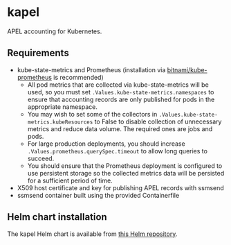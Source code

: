 # kapel
APEL accounting for Kubernetes.

## Requirements
- kube-state-metrics and Prometheus (installation via [bitnami/kube-prometheus](https://bitnami.com/stack/prometheus-operator/helm) is recommended)
  - All pod metrics that are collected via kube-state-metrics will be used, so you must set `.Values.kube-state-metrics.namespaces`
    to ensure that accounting records are only published for pods in the appropriate namespace.
  - You may wish to set some of the collectors in `.Values.kube-state-metrics.kubeResources` to False to disable collection of unnecessary metrics and reduce data volume. The required ones are jobs and pods.
  - For large production deployments, you should increase `.Values.prometheus.querySpec.timeout` to allow long queries to succeed.
  - You should ensure that the Prometheus deployment is configured to use persistent storage so the collected metrics data will be
    persisted for a sufficient period of time.
- X509 host certificate and key for publishing APEL records with ssmsend
- ssmsend container built using the provided Containerfile

## Helm chart installation
The kapel Helm chart is available from [this Helm repository](https://rptaylor.github.io/kapel/).
